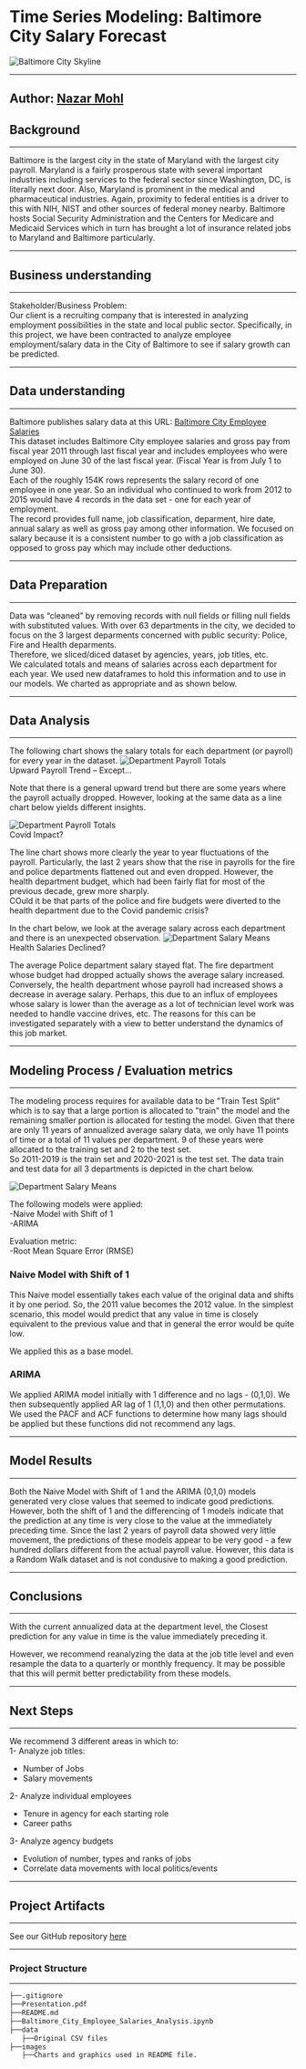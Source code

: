 # Time Series Modeling: Baltimore City Salary Forecast

![Baltimore City Skyline](./images/Baltimore_Banner.jpg)  


__________________________________________________________________________________________________________________ 

**Author:** [Nazar Mohl](https://www.linkedin.com/in/nazar-mohl/)
---  

## Background
---
Baltimore is the largest city in the state of Maryland with the largest city payroll. Maryland is a fairly prosperous state with several important industries including services to the federal sector since Washington, DC, is literally next door. Also, Maryland is prominent in the medical and pharmaceutical industries. Again, proximity to federal entities is a driver to this with NIH, NIST and other sources of federal money nearby. Baltimore hosts Social Security Administration and the Centers for Medicare and Medicaid Services which in turn has brought a lot of insurance related jobs to Maryland and Baltimore particularly.  

---  
## Business understanding  
---

Stakeholder/Business Problem:   
Our client is a recruiting company that is interested in analyzing employment possibilities in the state and local public sector. Specifically, in this project, we have been contracted to analyze employee employment/salary data in the City of Baltimore to see if salary growth can be predicted.  

---  
## Data understanding  
---

Baltimore publishes salary data at this URL:  [Baltimore City Employee Salaries](https://data.baltimorecity.gov/datasets/baltimore::baltimore-city-employee-salaries/explore?showTable=true)  
This dataset includes Baltimore City employee salaries and gross pay from fiscal year 2011 through last fiscal year and includes employees who were employed on June 30 of the last fiscal year.
(Fiscal Year is from July 1 to June 30).  
Each of the roughly 154K rows represents the salary record of one employee in one year. So an individual who continued to work from 2012 to 2015 would have 4 records in the data set - one for each year of employment.  
The record provides full name, job classification, deparment, hire date, annual salary as well as gross pay among other information. We focused on salary because it is a consistent number to go with a job classification as opposed to gross pay which may include other deductions.

---
## Data Preparation  
---
Data  was “cleaned” by removing records with null fields or filling null fields with substituted values. 
With over 63 departments in the city, we decided to focus on the 3 largest deparments concerned with public security: Police, Fire and Health deparments.  
Therefore, we sliced/diced dataset by agencies, years, job titles, etc.  
We calculated totals and means of salaries across each department for each year. We used new dataframes to hold this information and to use in our models. We charted as appropriate and as shown below.

---
## Data Analysis  
---

The following chart shows the salary totals for each department (or payroll) for every year in the dataset.
![Department Payroll Totals](./images/Department_Payroll_Totals(Bar).jpg)  
Upward Payroll Trend – Except…  

Note that there is a general upward trend but there are some years where the payroll actually dropped. However, looking at the same data as a line chart below yields different insights.  

![Department Payroll Totals](./images/Department_Payroll_Totals(Line).jpg)  
Covid Impact?  

The line chart shows more clearly the year to year fluctuations of the payroll. Particularly, the last 2 years show that the rise in payrolls for the fire and police departments flattened out and even dropped. However, the health department budget, which had been fairly flat for most of the previous decade, grew more sharply.  
COuld it be that parts of the police and fire budgets were diverted to the health department due to the Covid pandemic crisis?  

In the chart below, we look at the average salary across each department and there is an unexpected observation.
![Department Salary Means](./images/Department_Average_Salary(Line).jpg) 
 Health Salaries Declined?

The average Police department salary stayed flat. The fire department whose budget had dropped actually shows the average salary increased. Conversely, the health department whose payroll had increased shows a decrease in average salary. Perhaps, this due to an influx of employees whose salary is lower than the average as a lot of technician level work was needed to handle vaccine drives, etc. The reasons for this can be investigated separately with a view to better understand the dynamics of this job market.  

---
## Modeling Process / Evaluation metrics  
---

The modeling process requires for available data to be "Train Test Split" which is to say that a large portion is allocated to "train" the model and the remaining smaller portion is allocated for testing the model. Given that there are only 11 years of annualized average salary data, we only have 11 points of time or a total of 11 values per department. 9 of these years were allocated to the training set and 2 to the test set.  
So 2011-2019 is the train set and 2020-2021 is the test set. The data train and test data for all 3 departments is depicted in the chart below.

![Department Salary Means](./images/Train-Test_Split.jpg) 


The following models were applied:  
-Naive Model with Shift of 1  
-ARIMA  

Evaluation metric:  
-Root Mean Square Error (RMSE)  


### Naive Model with Shift of 1  
This Naive model essentially takes each value of the original data and shifts it by one period. So, the 2011 value becomes the 2012 value. In the simplest scenario, this model would predict that any value in time is closely equivalent to the previous value and that in general the error would be quite low.  

We applied this as a base model.

### ARIMA
We applied ARIMA model initially with 1 difference and no lags - (0,1,0). We then subsequently applied AR lag of 1 (1,1,0) and then other permutations. We used the PACF and ACF functions to determine how many lags should be applied but these functions did not recommend any lags.

---
## Model Results
---
Both the Naive Model with Shift of 1 and the ARIMA (0,1,0) models generated very close values that seemed to indicate good predictions. However, both the shift of 1 and the differencing of 1 models indicate that the prediction at any time is very close to the value at the immediately preceding time. Since the last 2 years of payroll data showed very little movement, the predictions of these models appear to be very good - a few hundred dollars different from the actual payroll value. However, this data is a Random Walk dataset and is not condusive to making a good prediction.  

---
## Conclusions  
---

With the current annualized data at the department level, the Closest prediction for any value in time is the value immediately preceding it.

However, we recommend reanalyzing the data at the job title level and even resample the data to a quarterly or monthly frequency. It may be possible that this will permit better predictability from these models.

---
## Next Steps  
---

We recommend 3 different areas in which to:  
1- Analyze job titles:
- Number of Jobs  
- Salary movements  

2- Analyze individual employees  
- Tenure in agency for each starting role  
- Career paths  

3- Analyze agency budgets  
- Evolution of number, types and ranks of jobs  
- Correlate data movements with local politics/events  

---
## Project Artifacts  
---

See our GitHub repository [here](https://github.com/NazarMohl/Baltimore_City_Salary_Forecast)  

---
### Project Structure  
---

```bash
├──.gitignore
├──Presentation.pdf
├──README.md
├──Baltimore_City_Employee_Salaries_Analysis.ipynb
├──data
   ├──Original CSV files
├──images
   ├──Charts and graphics used in README file.

```